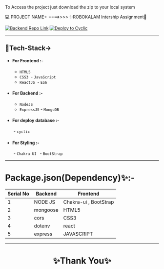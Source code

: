   To Access the project just download the zip to your local system 

💻 PROJECT NAME⭐ ====>>>> ✨ROBOKALAM Intership Assignment💫
<br>

 
[![Backend Repo Link](https://img.shields.io/badge/Backend_Repo_Link-0A66C2?style=for-the-badge&logo=github&logoColor=#FF7139)](https://github.com/mrprincesingh/internlive)
[![Deploy to Cyclic](https://img.shields.io/badge/Deployed_Cyclic_Link-0A66C2?style=for-the-badge&logo=ko-fi&logoColor=white)](https://clear-hare-sombrero.cyclic.app/)


---


## 💫Tech-Stack->

- #### For Frontend :-
   - `HTML5`
  - `CSS3`
  - `JavaScript `
  - `ReactJS`
   - `ES6 `

- #### For Backend :-
   - `NodeJS`
   - `ExpressJS`
   - `MongoDB `

- #### For deploy database :- 
   - `cyclic `

- #### For Styling :-  
   - `Chakra UI `
   - `BootStrap `



---

# Package.json(Dependency)✨:-

 | Serial No            | Backend                      |  Frontend      |
| ----------------- | -------------------|------------------------ |
| 1 | NODE JS |   Chakra-ui , BootStrap|
| 2 | mongoose |  HTML5 |
| 3 | cors |   CSS3  |
| 4 | dotenv |  react|
| 5 | express | JAVASCRIPT |


---



<h1 align="center">✨Thank You✨</h1>
